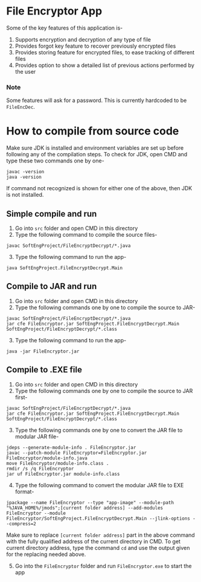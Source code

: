 # File Encryptor App
Some of the key features of this application is-
1. Supports encryption and decryption of any type of file
2. Provides forgot key feature to recover previously encrypted files
3. Provides storing feature for encrypted files, to ease tracking of different files
4. Provides option to show a detailed list of previous actions performed by the user

### Note
Some features will ask for a password. This is currently hardcoded to be ```FileEncDec```.

# How to compile from source code
Make sure JDK is installed and environment variables are set up before following any of the compilation steps. To check for JDK, open CMD and type these two commands one by one-
```
javac -version
java -version
```
If command not recognized is shown for either one of the above, then JDK is not installed.

## Simple compile and run
1. Go into ```src``` folder and open CMD in this directory
2. Type the following command to compile the source files-
```
javac SoftEngProject/FileEncryptDecrypt/*.java
```
3. Type the following command to run the app-
```
java SoftEngProject.FileEncryptDecrypt.Main
```

## Compile to JAR and run
1. Go into ```src``` folder and open CMD in this directory
2. Type the following commands one by one to compile the source to JAR-
```
javac SoftEngProject/FileEncryptDecrypt/*.java
jar cfe FileEncryptor.jar SoftEngProject.FileEncryptDecrypt.Main SoftEngProject/FileEncryptDecrypt/*.class
```
3. Type the following command to run the app-
```
java -jar FileEncryptor.jar
```

## Compile to .EXE file
1. Go into ```src``` folder and open CMD in this directory
2. Type the following commands one by one to compile the source to JAR first-
```
javac SoftEngProject/FileEncryptDecrypt/*.java
jar cfe FileEncryptor.jar SoftEngProject.FileEncryptDecrypt.Main SoftEngProject/FileEncryptDecrypt/*.class
```
3. Type the following commands one by one to convert the JAR file to modular JAR file-
```
jdeps --generate-module-info . FileEncryptor.jar
javac --patch-module FileEncryptor=FileEncryptor.jar FileEncryptor/module-info.java
move FileEncryptor/module-info.class .
rmdir /s /q FileEncryptor
jar uf FileEncryptor.jar module-info.class
```
4. Type the following command to convert the modular JAR file to EXE format-
```
jpackage --name FileEncryptor --type "app-image" --module-path "%JAVA_HOME%/jmods";[current folder address] --add-modules FileEncryptor --module FileEncryptor/SoftEngProject.FileEncryptDecrypt.Main --jlink-options --compress=2
```
Make sure to replace ```[current folder address]``` part in the above command with the fully qualified address of the current directory in CMD. To get current directory address, type the command ```cd``` and use the output given for the replacing needed above.

5. Go into the ```FileEncryptor``` folder and run ```FileEncryptor.exe``` to start the app
